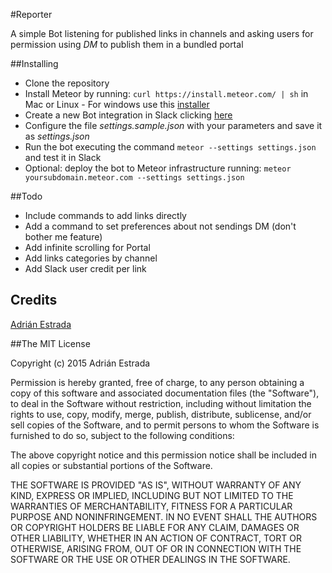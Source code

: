#Reporter

A simple Bot listening for published links in channels and asking users for permission using *DM* to publish them in a bundled portal

##Installing

* Clone the repository
* Install Meteor by running: `curl https://install.meteor.com/ | sh` in Mac or Linux - For windows use this [installer](https://install.meteor.com/windows)
* Create a new Bot integration in Slack clicking [here](https://my.slack.com/services/new/bot)
* Configure the file *settings.sample.json* with your parameters and save it as *settings.json*
* Run the bot executing the command `meteor --settings settings.json` and test it in Slack
* Optional: deploy the bot to Meteor infrastructure running: `meteor yoursubdomain.meteor.com --settings settings.json`

##Todo

* Include commands to add links directly
* Add a command to set preferences about not sendings DM (don't bother me feature)
* Add infinite scrolling for Portal
* Add links categories by channel
* Add Slack user credit per link

## Credits
[Adrián Estrada](https://github.com/edsadr/)

##The MIT License

Copyright (c) 2015 Adrián Estrada

Permission is hereby granted, free of charge, to any person obtaining a copy
of this software and associated documentation files (the "Software"), to deal
in the Software without restriction, including without limitation the rights
to use, copy, modify, merge, publish, distribute, sublicense, and/or sell
copies of the Software, and to permit persons to whom the Software is
furnished to do so, subject to the following conditions:

The above copyright notice and this permission notice shall be included in
all copies or substantial portions of the Software.

THE SOFTWARE IS PROVIDED "AS IS", WITHOUT WARRANTY OF ANY KIND, EXPRESS OR
IMPLIED, INCLUDING BUT NOT LIMITED TO THE WARRANTIES OF MERCHANTABILITY,
FITNESS FOR A PARTICULAR PURPOSE AND NONINFRINGEMENT. IN NO EVENT SHALL THE
AUTHORS OR COPYRIGHT HOLDERS BE LIABLE FOR ANY CLAIM, DAMAGES OR OTHER
LIABILITY, WHETHER IN AN ACTION OF CONTRACT, TORT OR OTHERWISE, ARISING FROM,
OUT OF OR IN CONNECTION WITH THE SOFTWARE OR THE USE OR OTHER DEALINGS IN
THE SOFTWARE.

